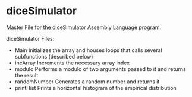 # diceSimulator
Master File for the diceSimulator Assembly Language program.

diceSimulator Files:
- Main              Initializes the array and houses loops that calls several subfunctions (described below)
- incArray          Increments the necessary array index
- modulo            Performs a modulo of two arguments passed to it and returns the result
- randomNumber      Generates a random number and returns it
- printHist         Prints a horizontal histogram of the empirical distribution
